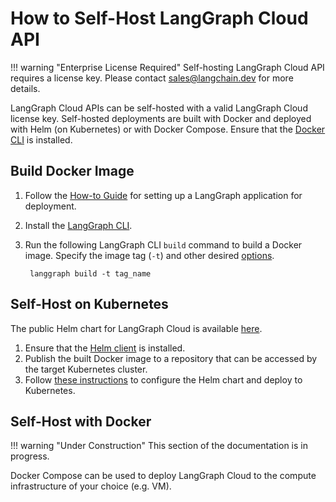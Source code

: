 # How to Self-Host LangGraph Cloud API

!!! warning "Enterprise License Required"
    Self-hosting LangGraph Cloud API requires a license key. Please contact sales@langchain.dev for more details.

LangGraph Cloud APIs can be self-hosted with a valid LangGraph Cloud license key. Self-hosted deployments are built with Docker and deployed with Helm (on Kubernetes) or with Docker Compose. Ensure that the [Docker CLI](https://docs.docker.com/engine/reference/commandline/cli/) is installed.

## Build Docker Image

1. Follow the [How-to Guide](setup.md) for setting up a LangGraph application for deployment.
1. Install the [LangGraph CLI](../reference/cli.md#installation).
1. Run the following LangGraph CLI `build` command to build a Docker image. Specify the image tag (`-t`) and other desired [options](../reference/cli.md#build).

        langgraph build -t tag_name

## Self-Host on Kubernetes

The public Helm chart for LangGraph Cloud is available [here](https://github.com/langchain-ai/helm/tree/main/charts/langgraph-cloud).

1. Ensure that the [Helm client](https://github.com/helm/helm?tab=readme-ov-file#install) is installed.
1. Publish the built Docker image to a repository that can be accessed by the target Kubernetes cluster.
1. Follow [these instructions](https://github.com/langchain-ai/helm/tree/main/charts/langgraph-cloud#readme) to configure the Helm chart and deploy to Kubernetes.

## Self-Host with Docker

!!! warning "Under Construction"
    This section of the documentation is in progress.

Docker Compose can be used to deploy LangGraph Cloud to the compute infrastructure of your choice (e.g. VM).
